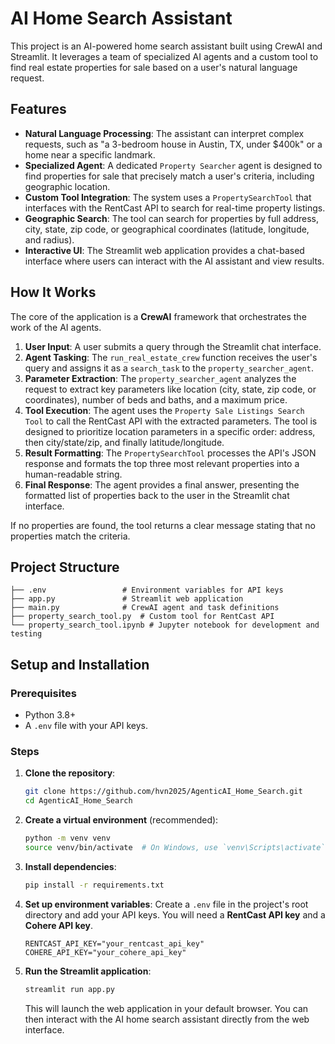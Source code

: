 # AI Home Search Assistant

This project is an AI-powered home search assistant built using CrewAI and Streamlit. It leverages a team of specialized AI agents and a custom tool to find real estate properties for sale based on a user's natural language request.

## Features

  - **Natural Language Processing**: The assistant can interpret complex requests, such as "a 3-bedroom house in Austin, TX, under $400k" or a home near a specific landmark.
  - **Specialized Agent**: A dedicated `Property Searcher` agent is designed to find properties for sale that precisely match a user's criteria, including geographic location.
  - **Custom Tool Integration**: The system uses a `PropertySearchTool` that interfaces with the RentCast API to search for real-time property listings.
  - **Geographic Search**: The tool can search for properties by full address, city, state, zip code, or geographical coordinates (latitude, longitude, and radius).
  - **Interactive UI**: The Streamlit web application provides a chat-based interface where users can interact with the AI assistant and view results.

## How It Works

The core of the application is a **CrewAI** framework that orchestrates the work of the AI agents.

1.  **User Input**: A user submits a query through the Streamlit chat interface.
2.  **Agent Tasking**: The `run_real_estate_crew` function receives the user's query and assigns it as a `search_task` to the `property_searcher_agent`.
3.  **Parameter Extraction**: The `property_searcher_agent` analyzes the request to extract key parameters like location (city, state, zip code, or coordinates), number of beds and baths, and a maximum price.
4.  **Tool Execution**: The agent uses the `Property Sale Listings Search Tool` to call the RentCast API with the extracted parameters. The tool is designed to prioritize location parameters in a specific order: address, then city/state/zip, and finally latitude/longitude.
5.  **Result Formatting**: The `PropertySearchTool` processes the API's JSON response and formats the top three most relevant properties into a human-readable string.
6.  **Final Response**: The agent provides a final answer, presenting the formatted list of properties back to the user in the Streamlit chat interface.

If no properties are found, the tool returns a clear message stating that no properties match the criteria.

## Project Structure

```
├── .env                 # Environment variables for API keys
├── app.py               # Streamlit web application
├── main.py              # CrewAI agent and task definitions
├── property_search_tool.py  # Custom tool for RentCast API
└── property_search_tool.ipynb # Jupyter notebook for development and testing
```

## Setup and Installation

### Prerequisites

  - Python 3.8+
  - A `.env` file with your API keys.

### Steps

1.  **Clone the repository**:

    ```bash
    git clone https://github.com/hvn2025/AgenticAI_Home_Search.git
    cd AgenticAI_Home_Search
    ```

2.  **Create a virtual environment** (recommended):

    ```bash
    python -m venv venv
    source venv/bin/activate  # On Windows, use `venv\Scripts\activate`
    ```

3.  **Install dependencies**:

    ```bash
    pip install -r requirements.txt
    ```

4.  **Set up environment variables**:
    Create a `.env` file in the project's root directory and add your API keys. You will need a **RentCast API key** and a **Cohere API key**.

    ```env
    RENTCAST_API_KEY="your_rentcast_api_key"
    COHERE_API_KEY="your_cohere_api_key"
    ```

5.  **Run the Streamlit application**:

    ```bash
    streamlit run app.py
    ```

    This will launch the web application in your default browser. You can then interact with the AI home search assistant directly from the web interface.
